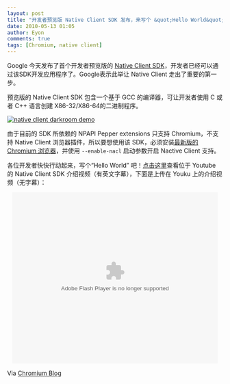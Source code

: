 ```yaml
---
layout: post
title: "开发者预览版 Native Client SDK 发布，来写个 &quot;Hello World&quot; 吧！"
date: 2010-05-13 01:05
author: Eyon
comments: true
tags: [Chromium, native client]
---
```

Google 今天发布了首个开发者预览版的 [Native Client SDK](http://code.google.com/p/nativeclient-sdk/)，开发者已经可以通过该SDK开发应用程序了。Google表示此举让 Native Client 走出了重要的第一步。

预览版的 Native Client SDK 包含一个基于 GCC 的编译器，可让开发者使用 C 或者 C++ 语言创建 X86-32/X86-64的二进制程序。

<a href="http://img.chromi.org/2010/05/native-client-darkroom-demo.png">![](http://img.chromi.org/2010/05/native-client-darkroom-demo-550x298.png "native client darkroom demo")</a>

由于目前的 SDK 所依赖的 NPAPI Pepper extensions 只支持 Chromium，不支持 Native Client 浏览器插件，所以要想使用该 SDK，必须安装[最新版的 Chromium 浏览器](http://code.google.com/p/nativeclient-sdk/wiki/GettingStarted#Getting_the_software)，并使用 `--enable-nacl` 启动参数开启 Nactive Client 支持。

各位开发者快快行动起来，写个“Hello World” 吧！[点击这里](http://www.youtube.com/watch?v=nP8Mo0jGQDk&amp;feature=player_embedded)查看位于 Youtube 的 Native Client SDK 介绍视频（有英文字幕），下面是上传在 Youku 上的介绍视频（无字幕）：<!--more-->
<p style="text-align: center;"><embed src="http://player.youku.com/player.php/sid/XMTcyNTE1MTA0/v.swf" quality="high" width="480" height="400" align="middle" allowScriptAccess="sameDomain" type="application/x-shockwave-flash"></embed>



Via [Chromium Blog](http://blog.chromium.org/2010/05/sneak-peek-at-native-client-sdk.html)
